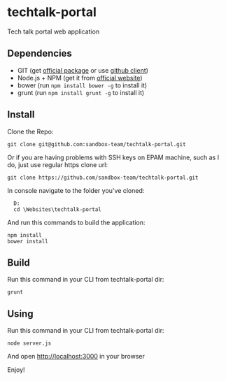 techtalk-portal
===============

Tech talk portal web application

## Dependencies

* GIT (get [official package](http://git-scm.com/downloads) or use [github client](http://windows.github.com/))
* Node.js + NPM (get it from [official website](http://nodejs.org))
* bower (run `npm install bower -g` to install it)
* grunt (run `npm install grunt -g` to install it)

## Install


Clone the Repo:
```
git clone git@github.com:sandbox-team/techtalk-portal.git
```
Or if you are having problems with SSH keys on EPAM machine, such as I do, just use regular https clone url:
```
git clone https://github.com/sandbox-team/techtalk-portal.git
```

In console navigate to the folder you've cloned:
```
  D:
  cd \Websites\techtalk-portal
```

And run this commands to build the application:
```
npm install
bower install
```

## Build

Run this command in your CLI from techtalk-portal dir:

```
grunt
```

## Using

Run this command in your CLI from techtalk-portal dir:

```
node server.js
```

And open [http://localhost:3000](http://localhost:3000) in your browser

Enjoy!

